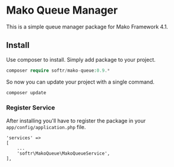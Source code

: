 # Mako Queue Manager

This is a simple queue manager package for Mako Framework 4.1.

## Install

Use composer to install. Simply add package to your project.

```php
composer require softr/mako-queue:0.9.*
```

So now you can update your project with a single command.

```php
composer update
```


### Register Service

After installing you'll have to register the package in your ``app/config/application.php`` file.

```
'services' =>
[
    ...
    'softr\MakoQueue\MakoQueueService',
],
```
